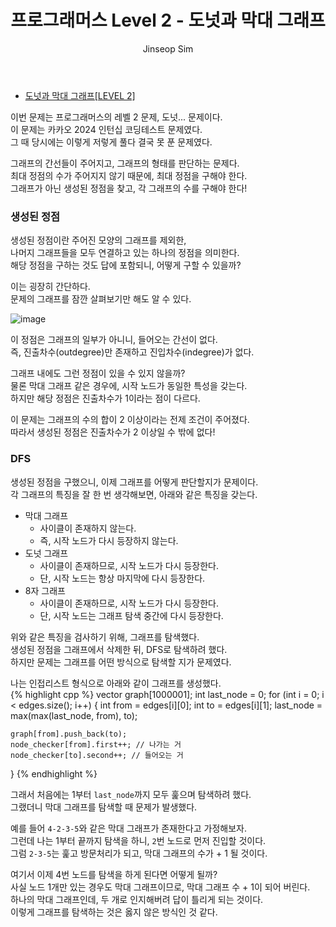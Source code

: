 ﻿---
layout: post
title: "프로그래머스 Level 2 - 도넛과 막대 그래프"
categories: Programmers
tags: [cpp]
author:
  - Jinseop Sim
---
- [도넛과 막대 그래프[LEVEL 2]](https://school.programmers.co.kr/learn/courses/30/lessons/258711)  

이번 문제는 프로그래머스의 레벨 2 문제, 도넛... 문제이다.  
이 문제는 카카오 2024 인턴십 코딩테스트 문제였다.  
그 때 당시에는 이렇게 저렇게 풀다 결국 못 푼 문제였다.  

그래프의 간선들이 주어지고, 그래프의 형태를 판단하는 문제다.  
최대 정점의 수가 주어지지 않기 때문에, 최대 정점을 구해야 한다.  
그래프가 아닌 생성된 정점을 찾고, 각 그래프의 수를 구해야 한다!  

### 생성된 정점
생성된 정점이란 주어진 모양의 그래프를 제외한,  
나머지 그래프들을 모두 연결하고 있는 하나의 정점을 의미한다.  
해당 정점을 구하는 것도 답에 포함되니, 어떻게 구할 수 있을까?  

이는 굉장히 간단하다.  
문제의 그래프를 잠깐 살펴보기만 해도 알 수 있다.  

![image](https://github.com/Jinseop-Sim/Jinseop-Sim.github.io/assets/71700079/509acd72-714a-4141-a05d-ea5a6ec8ca96)  

이 정점은 그래프의 일부가 아니니, 들어오는 간선이 없다.  
즉, 진출차수(outdegree)만 존재하고 진입차수(indegree)가 없다.  

그래프 내에도 그런 정점이 있을 수 있지 않을까?  
물론 막대 그래프 같은 경우에, 시작 노드가 동일한 특성을 갖는다.  
하지만 해당 정점은 진출차수가 1이라는 점이 다르다.  

이 문제는 그래프의 수의 합이 2 이상이라는 전제 조건이 주어졌다.  
따라서 생성된 정점은 진출차수가 2 이상일 수 밖에 없다!  

### DFS
생성된 정점을 구했으니, 이제 그래프를 어떻게 판단할지가 문제이다.  
각 그래프의 특징을 잘 한 번 생각해보면, 아래와 같은 특징을 갖는다.  

- 막대 그래프
  - 사이클이 존재하지 않는다.
  - 즉, 시작 노드가 다시 등장하지 않는다.
- 도넛 그래프
  - 사이클이 존재하므로, 시작 노드가 다시 등장한다.
  - 단, 시작 노드는 항상 마지막에 다시 등장한다.
- 8자 그래프
  - 사이클이 존재하므로, 시작 노드가 다시 등장한다.
  - 단, 시작 노드는 그래프 탐색 중간에 다시 등장한다.
 
위와 같은 특징을 검사하기 위해, 그래프를 탐색했다.  
생성된 정점을 그래프에서 삭제한 뒤, DFS로 탐색하려 했다.  
하지만 문제는 그래프를 어떤 방식으로 탐색할 지가 문제였다.  

나는 인접리스트 형식으로 아래와 같이 그래프를 생성했다.  
{% highlight cpp %}
vector<int> graph[1000001];
int last_node = 0;
for (int i = 0; i < edges.size(); i++) {
	int from = edges[i][0];
	int to = edges[i][1];
	last_node = max(max(last_node, from), to);

	graph[from].push_back(to);
	node_checker[from].first++; // 나가는 거
	node_checker[to].second++; // 들어오는 거
}
{% endhighlight %}  

그래서 처음에는 1부터 ```last_node```까지 모두 훑으며 탐색하려 했다.  
그랬더니 막대 그래프를 탐색할 때 문제가 발생했다.  

예를 들어 ```4-2-3-5```와 같은 막대 그래프가 존재한다고 가정해보자.  
그런데 나는 1부터 끝까지 탐색을 하니, ```2```번 노드로 먼저 진입할 것이다.  
그럼 ```2-3-5```는 훑고 방문처리가 되고, 막대 그래프의 수가 + 1 될 것이다.  

여기서 이제 4번 노드를 탐색을 하게 된다면 어떻게 될까?  
사실 노드 1개만 있는 경우도 막대 그래프이므로, 막대 그래프 수 + 1이 되어 버린다.  
하나의 막대 그래프인데, 두 개로 인지해버려 답이 틀리게 되는 것이다.  
이렇게 그래프를 탐색하는 것은 옳지 않은 방식인 것 같다.  

